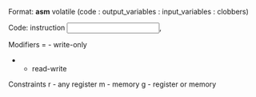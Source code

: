 Format: __asm__ volatile (code : output_variables : input_variables : clobbers)

Code: instruction <input>, <output>

Modifiers
  = - write-only
  + - read-write

Constraints
  r - any register
  m - memory
  g - register or memory
